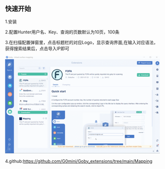 ## 快速开始
1.安装

2.配置Hunter用户名、Key、查询的页数默认为10页，100条

3.在扫描配置弹窗里，点击标题栏的对应Logo，显示查询界面,在输入对应语法，获得搜索结果后，点击导入IP即可


![](https://github.com/G0mini/Goby_extensions/blob/main/Mapping/src/assets/img/a.gif?raw=true)

4.github:https://github.com/G0mini/Goby_extensions/tree/main/Mapping

